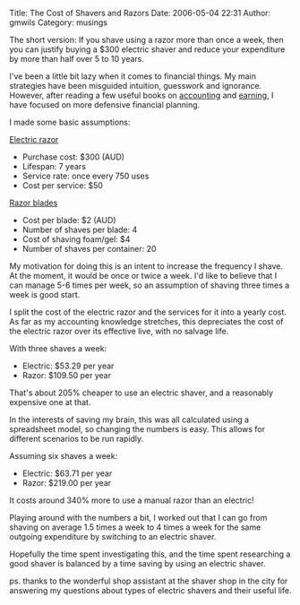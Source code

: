Title: The Cost of Shavers and Razors
Date: 2006-05-04 22:31
Author: gmwils
Category: musings

The short version: If you shave using a razor more than once a week,
then you can justify buying a $300 electric shaver and reduce your
expenditure by more than half over 5 to 10 years.

I've been a little bit lazy when it comes to financial things. My main
strategies have been misguided intuition, guesswork and ignorance.
However, after reading a few useful books on [accounting][] and
[earning][], I have focused on more defensive financial planning.

I made some basic assumptions:

<u>Electric razor</u>

-   Purchase cost: $300 (AUD)
-   Lifespan: 7 years
-   Service rate: once every 750 uses
-   Cost per service: $50

<u>Razor blades</u>

-   Cost per blade: $2 (AUD)
-   Number of shaves per blade: 4
-   Cost of shaving foam/gel: $4
-   Number of shaves per container: 20

My motivation for doing this is an intent to increase the frequency I
shave. At the moment, it would be once or twice a week. I'd like to
believe that I can manage 5-6 times per week, so an assumption of
shaving three times a week is good start.

I split the cost of the electric razor and the services for it into a
yearly cost. As far as my accounting knowledge stretches, this
depreciates the cost of the electric razor over its effective live, with
no salvage life.

With three shaves a week:

-   Electric: $53.29 per year
-   Razor: $109.50 per year

That's about 205% cheaper to use an electric shaver, and a reasonably
expensive one at that.

In the interests of saving my brain, this was all calculated using a
spreadsheet model, so changing the numbers is easy. This allows for
different scenarios to be run rapidly.

Assuming six shaves a week:

-   Electric: $63.71 per year
-   Razor: $219.00 per year

It costs around 340% more to use a manual razor than an electric!

Playing around with the numbers a bit, I worked out that I can go from
shaving on average 1.5 times a week to 4 times a week for the same
outgoing expenditure by switching to an electric shaver.

Hopefully the time spent investigating this, and the time spent
researching a good shaver is balanced by a time saving by using an
electric shaver.

ps. thanks to the wonderful shop assistant at the shaver shop in the
city for answering my questions about types of electric shavers and
their useful life.

  [accounting]: http://www.amazon.com/exec/obidos/ASIN/0071425462/pseudofish-20?creative=327641&camp=14573&link_code=as1
  [earning]: http://www.amazon.com/exec/obidos/ASIN/0740718584/pseudofish-20?creative=327641&camp=14573&link_code=as1
